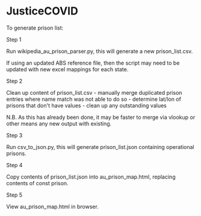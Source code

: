 # JusticeCOVID
 
To generate prison list:

Step 1

Run wikipedia_au_prison_parser.py, this will generate a new prison_list.csv.

If using an updated ABS reference file, then the script may need to be updated with new excel mappings for each state.

Step 2

Clean up content of prison_list.csv
    - manually merge duplicated prison entries where name match was not able to do so
    - determine lat/lon of prisons that don't have values
    - clean up any outstanding values

N.B. As this has already been done, it may be faster to merge via vlookup or other means any new output with existing.

Step 3

Run csv_to_json.py, this will generate prison_list.json containing operational prisons.

Step 4

Copy contents of prison_list.json into au_prison_map.html, replacing contents of const prison.

Step 5

View au_prison_map.html in browser.
